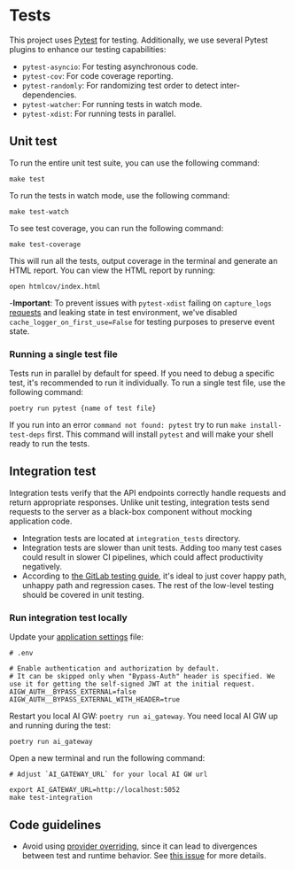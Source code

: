 # Tests

This project uses [Pytest](https://docs.pytest.org/en/stable/) for testing.
Additionally, we use several Pytest plugins to enhance our testing capabilities:

- `pytest-asyncio`: For testing asynchronous code.
- `pytest-cov`: For code coverage reporting.
- `pytest-randomly`: For randomizing test order to detect inter-dependencies.
- `pytest-watcher`: For running tests in watch mode.
- `pytest-xdist`: For running tests in parallel.

## Unit test

To run the entire unit test suite, you can use the following command:

```shell
make test
```

To run the tests in watch mode, use the following command:

```shell
make test-watch
```

To see test coverage, you can run the following command:

```shell
make test-coverage
```

This will run all the tests, output coverage in the terminal and generate an HTML report.
You can view the HTML report by running:

```shell
open htmlcov/index.html
```

-**Important**: To prevent issues with `pytest-xdist` failing on `capture_logs` [requests](https://www.structlog.org/en/stable/testing.html) and leaking state in test environment, we've disabled `cache_logger_on_first_use=False` for testing purposes to preserve event state.

### Running a single test file

Tests run in parallel by default for speed. If you need to debug a specific test, it's recommended to run it
individually. To run a single test file, use the following command:

```shell
poetry run pytest {name of test file}
```

If you run into an error `command not found: pytest` try to run `make install-test-deps` first. This command will install `pytest` and will make your shell ready to run the tests.

## Integration test

Integration tests verify that the API endpoints correctly handle requests and return appropriate responses.
Unlike unit testing, integration tests send requests to the server as a black-box component without mocking application code.

- Integration tests are located at `integration_tests` directory.
- Integration tests are slower than unit tests. Adding too many test cases could result in slower CI pipelines, which could affect productivity negatively.
- According to [the GitLab testing guide](https://docs.gitlab.com/ee/development/testing_guide/testing_levels.html#white-box-tests-at-the-system-level-formerly-known-as-system--feature-tests),
it's ideal to just cover happy path, unhappy path and regression cases. The rest of the low-level testing should be covered in unit testing.

### Run integration test locally

Update your [application settings](application_settings.md) file:

```shell
# .env

# Enable authentication and authorization by default.
# It can be skipped only when "Bypass-Auth" header is specified. We use it for getting the self-signed JWT at the initial request.
AIGW_AUTH__BYPASS_EXTERNAL=false
AIGW_AUTH__BYPASS_EXTERNAL_WITH_HEADER=true
```

Restart you local AI GW: `poetry run ai_gateway`. You need local AI GW up and running during the test:

```shell
poetry run ai_gateway
```

Open a new terminal and run the following command:

```shell
# Adjust `AI_GATEWAY_URL` for your local AI GW url

export AI_GATEWAY_URL=http://localhost:5052
make test-integration
```

## Code guidelines

- Avoid using [provider overriding](https://python-dependency-injector.ets-labs.org/providers/overriding.html),
since it can lead to divergences between test and runtime behavior. See
[this issue](https://gitlab.com/gitlab-org/modelops/applied-ml/code-suggestions/ai-assist/-/issues/511)
for more details.
